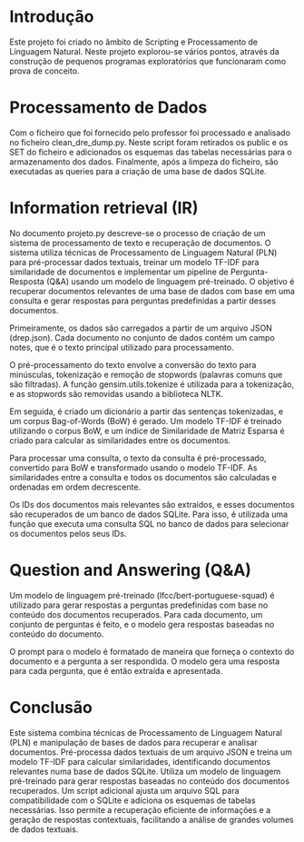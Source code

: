 # Introdução
Este projeto foi criado no âmbito de Scripting e Processamento de Linguagem Natural.
Neste projeto explorou-se vários pontos, através da construção de pequenos programas  exploratórios que funcionaram  como prova de conceito.

# Processamento de Dados
Com o ficheiro que foi fornecido pelo professor foi processado e analisado no ficheiro clean_dre_dump.py. 
Neste script foram retirados os public e os SET do ficheiro e adicionados os esquemas das tabelas necessárias para o armazenamento dos dados. 
Finalmente, após a limpeza do ficheiro, são executadas as queries para a criação de uma base de dados SQLite.


# Information retrieval (IR)
No documento projeto.py descreve-se o processo de criação de um sistema de processamento de texto e recuperação de documentos. O sistema utiliza técnicas de Processamento de Linguagem Natural (PLN) para pré-processar dados textuais, treinar um modelo TF-IDF para similaridade de documentos e implementar um pipeline de Pergunta-Resposta (Q&A) usando um modelo de linguagem pré-treinado. O objetivo é recuperar documentos relevantes de uma base de dados com base em uma consulta e gerar respostas para perguntas predefinidas a partir desses documentos.

Primeiramente, os dados são carregados a partir de um arquivo JSON (drep.json). Cada documento no conjunto de dados contém um campo notes, que é o texto principal utilizado para processamento.

O pré-processamento do texto envolve a conversão do texto para minúsculas, tokenização e remoção de stopwords (palavras comuns que são filtradas). A função gensim.utils.tokenize é utilizada para a tokenização, e as stopwords são removidas usando a biblioteca NLTK.

Em seguida, é criado um dicionário a partir das sentenças tokenizadas, e um corpus Bag-of-Words (BoW) é gerado. Um modelo TF-IDF é treinado utilizando o corpus BoW, e um índice de Similaridade de Matriz Esparsa é criado para calcular as similaridades entre os documentos.

Para processar uma consulta, o texto da consulta é pré-processado, convertido para BoW e transformado usando o modelo TF-IDF. As similaridades entre a consulta e todos os documentos são calculadas e ordenadas em ordem decrescente.

Os IDs dos documentos mais relevantes são extraídos, e esses documentos são recuperados de um banco de dados SQLite. Para isso, é utilizada uma função que executa uma consulta SQL no banco de dados para selecionar os documentos pelos seus IDs.


# Question and Answering (Q&A)
Um modelo de linguagem pré-treinado (lfcc/bert-portuguese-squad) é utilizado para gerar respostas a perguntas predefinidas com base no conteúdo dos documentos recuperados. Para cada documento, um conjunto de perguntas é feito, e o modelo gera respostas baseadas no conteúdo do documento.

O prompt para o modelo é formatado de maneira que forneça o contexto do documento e a pergunta a ser respondida. O modelo gera uma resposta para cada pergunta, que é então extraída e apresentada.



# Conclusão 
Este sistema combina técnicas de Processamento de Linguagem Natural (PLN) e manipulação de bases de dados para recuperar e analisar documentos. Pré-processa dados textuais de um arquivo JSON e treina um modelo TF-IDF para calcular similaridades, identificando documentos relevantes numa base de dados SQLite. Utiliza um modelo de linguagem pré-treinado para gerar respostas baseadas no conteúdo dos documentos recuperados. Um script adicional ajusta um arquivo SQL para compatibilidade com o SQLite e adiciona os esquemas de tabelas necessárias. Isso permite a recuperação eficiente de informações e a geração de respostas contextuais, facilitando a análise de grandes volumes de dados textuais.